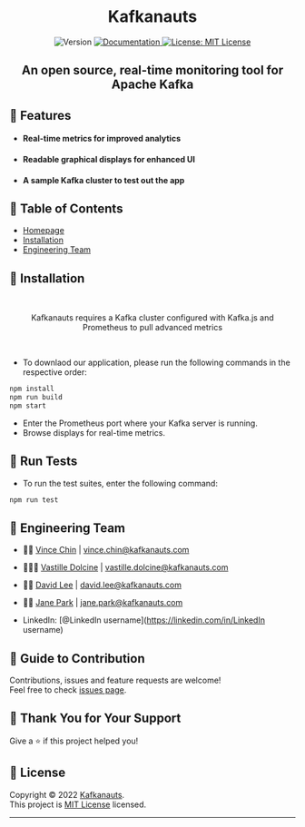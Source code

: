 <h1 align="center"><strong>Kafkanauts</strong></h1>
<p align="center">
  <img alt="Version" src="https://img.shields.io/badge/version-0.1.0-blue.svg?cacheSeconds=2592000" />
  <a href="project documentation URL goes here" target="_blank">
    <img alt="Documentation" src="https://img.shields.io/badge/documentation-yes-brightgreen.svg" />
  </a>
  <a href="https://github.com/oslabs-beta/kafkanauts/blob/dev/LICENSE" target="_blank">
    <img alt="License: MIT License" src="https://img.shields.io/badge/License-MIT License-yellow.svg" />
  </a>
</p>

<h2 align="center"><strong>An open source, real-time monitoring tool for Apache Kafka</strong></h2>

## 🚀 Features

* #### Real-time metrics for improved analytics
* #### Readable graphical displays for enhanced UI
* #### A sample Kafka cluster to test out the app

## 🚀 Table of Contents

* [Homepage](https://www.kafkanauts.com/)
* [Installation](#installation)
* [Engineering Team](#kafkanauts-engineering-team)


## 🚀 Installation

<br><p align="center">Kafkanauts requires a Kafka cluster configured with Kafka.js and Prometheus to pull advanced metrics</p></br>
* To downlaod our application, please run the following commands in the respective order:

```sh
npm install
npm run build
npm start

```
* Enter the Prometheus port where your Kafka server is running.
* Browse displays for real-time metrics.

## 🚀 Run Tests
- To run the test suites, enter the following command:

```sh
npm run test
```

## 🚀 Engineering Team

* 👨‍🚀 [Vince Chin](https://github.com/Vince2c) | vince.chin@kafkanauts.com
* 👩🏿‍🚀 [Vastille Dolcine](https://github.com/vdolcine) | vastille.dolcine@kafkanauts.com
* 👨‍🚀 [David Lee](https://github.com/davidlee7731) | david.lee@kafkanauts.com
* 👩‍🚀 [Jane Park](https://github.com/janesunpark) | jane.park@kafkanauts.com

* LinkedIn: [@LinkedIn username](https://linkedin.com/in/LinkedIn username)

## 🚀 Guide to Contribution

Contributions, issues and feature requests are welcome!<br />Feel free to check [issues page](https://github.com/oslabs-beta/kafkanauts/issues). 

## 🚀 Thank You for Your Support

Give a ⭐ if this project helped you!

## 📝 License

Copyright © 2022 [Kafkanauts](https://github.com/oslabs-beta/kafkanauts).<br />
This project is [MIT License](https://github.com/oslabs-beta/kafkanauts/blob/dev/LICENSE) licensed.

***
